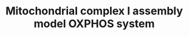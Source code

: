 ---
annotations:
- id: PW:0001059
  parent: classic metabolic pathway
  type: Pathway Ontology
  value: oxidative phosphorylation pathway
- id: PW:0000034
  parent: classic metabolic pathway
  type: Pathway Ontology
  value: electron transport chain pathway
authors:
- DeSl
- Egonw
- Eweitz
- Khanspers
citedin:
- link: PMC9316482
  title: A Pilot Mitochondrial Genome-Wide Association on Migraine Among Saudi Arabians
    (2022)
- link: PMC8751594
  title: DNA methylation of ARHGAP30 is negatively associated with ARHGAP30 expression
    in lung adenocarcinoma, which reduces tumor immunity and is detrimental to patient
    survival (2021)
- link: PMC8427577
  title: Extensive alternative splicing triggered by mitonuclear mismatch in naturally
    introgressed Rhinolophus bats (2021)
- link: PMC11530135
  title: Quantitative proteomics of patient fibroblasts reveal biomarkers and diagnostic
    signatures of mitochondrial disease (2024)
communities:
- MetaKids
- ONTOX
description: 'This pathway shows how all 45 different subunits are assembled into
  complex 1 (relevant for the electron transport chain, also known as OXPHOS system),
  which chaperones (visualized with a small circle and a "C'') and which post-translational
  modifications (a dimethylation on NDUFS2 and hydroxylation on NDUFS7, both in the
  Q-module) are needed for this assembly. Most of the steps involved in this intricate
  process have been described in separate literature references, which have been combined
  in a [review by Alba Signes and Erika Fernandez-Vizarra](https://doi.org/10.1042/EBC20170098).
  If possible (based on the size of the protein in KD and available protein structures
  in Uniprot), the color of the protein structure drawings have been matched to the
  annotated protein DataNodes. Abbreviations: IM, inner membrane; IMS, intermembrane
  space.'
last-edited: 2025-03-07
ndex: b165b9a9-8b6a-11eb-9e72-0ac135e8bacf
organisms:
- Homo sapiens
redirect_from:
- /index.php/Pathway:WP4324
- /instance/WP4324
- /instance/WP4324_r137673
revision: r137673
schema-jsonld:
- '@context': https://schema.org/
  '@id': https://wikipathways.github.io/pathways/WP4324.html
  '@type': Dataset
  creator:
    '@type': Organization
    name: WikiPathways
  description: 'This pathway shows how all 45 different subunits are assembled into
    complex 1 (relevant for the electron transport chain, also known as OXPHOS system),
    which chaperones (visualized with a small circle and a "C'') and which post-translational
    modifications (a dimethylation on NDUFS2 and hydroxylation on NDUFS7, both in
    the Q-module) are needed for this assembly. Most of the steps involved in this
    intricate process have been described in separate literature references, which
    have been combined in a [review by Alba Signes and Erika Fernandez-Vizarra](https://doi.org/10.1042/EBC20170098).
    If possible (based on the size of the protein in KD and available protein structures
    in Uniprot), the color of the protein structure drawings have been matched to
    the annotated protein DataNodes. Abbreviations: IM, inner membrane; IMS, intermembrane
    space.'
  keywords:
  - ACAD9
  - ATP5SL
  - COA1
  - DMAC1
  - ECSIT
  - FOXRED1
  - MT-ND1
  - MT-ND3
  - MT-ND4
  - MT-ND4L
  - MT-ND5
  - MT-ND6
  - MTND2
  - NDUFA1
  - NDUFA10
  - NDUFA12
  - NDUFA13
  - NDUFA2
  - NDUFA3
  - NDUFA5
  - NDUFA6
  - NDUFA7
  - NDUFA8
  - NDUFAB1
  - NDUFAF1
  - NDUFAF2
  - NDUFAF3
  - NDUFAF4
  - NDUFAF5
  - NDUFAF6
  - NDUFAF7
  - NDUFB1
  - NDUFB10
  - NDUFB11
  - NDUFB2
  - NDUFB3
  - NDUFB4
  - NDUFB5
  - NDUFB6
  - NDUFB7
  - NDUFB8
  - NDUFB9
  - NDUFC1
  - NDUFC2
  - NDUFS1
  - NDUFS2
  - NDUFS3
  - NDUFS4
  - NDUFS5
  - NDUFS6
  - NDUFS7
  - NDUFS8
  - NDUFV1
  - NDUFV2
  - NDUFV3
  - NUBPL
  - TIMMDC1
  - TMEM126B
  - TMEM186
  - TMEM70
  - '[4Fe-4A]clusters'
  license: CC0
  name: Mitochondrial complex I assembly model OXPHOS system
seo: CreativeWork
title: Mitochondrial complex I assembly model OXPHOS system
wpid: WP4324
---